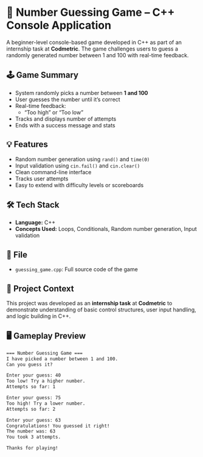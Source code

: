# 🎯 Number Guessing Game – C++ Console Application

A beginner-level console-based game developed in C++ as part of an internship task at **Codmetric**. The game challenges users to guess a randomly generated number between 1 and 100 with real-time feedback.

## 🕹️ Game Summary

- System randomly picks a number between **1 and 100**
- User guesses the number until it’s correct
- Real-time feedback:
  - “Too high” or “Too low”
- Tracks and displays number of attempts
- Ends with a success message and stats

## 💡 Features

- Random number generation using `rand()` and `time(0)`
- Input validation using `cin.fail()` and `cin.clear()`
- Clean command-line interface
- Tracks user attempts
- Easy to extend with difficulty levels or scoreboards

## 🛠 Tech Stack

- **Language:** C++
- **Concepts Used:** Loops, Conditionals, Random number generation, Input validation

## 📂 File

- `guessing_game.cpp`: Full source code of the game

## 🧾 Project Context

This project was developed as an **internship task** at **Codmetric** to demonstrate understanding of basic control structures, user input handling, and logic building in C++.

## 🖥️ Gameplay Preview

```txt
=== Number Guessing Game ===
I have picked a number between 1 and 100.
Can you guess it?

Enter your guess: 40
Too low! Try a higher number.
Attempts so far: 1

Enter your guess: 75
Too high! Try a lower number.
Attempts so far: 2

Enter your guess: 63
Congratulations! You guessed it right!
The number was: 63
You took 3 attempts.

Thanks for playing!
